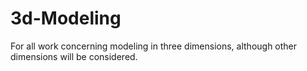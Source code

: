 3d-Modeling
===========

For all work concerning modeling in three dimensions, although other dimensions will be considered.
